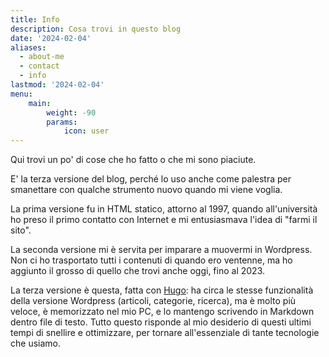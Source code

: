 ```yaml
---
title: Info
description: Cosa trovi in questo blog
date: '2024-02-04'
aliases:
  - about-me
  - contact
  - info
lastmod: '2024-02-04'
menu:
    main: 
        weight: -90
        params:
            icon: user
---
```


Qui trovi un po' di cose che ho fatto o che mi sono piaciute.

E' la terza versione del blog, perché lo uso anche come palestra per smanettare con qualche strumento nuovo quando mi viene voglia.

La prima versione fu in HTML statico, attorno al 1997, quando all'università ho preso il primo contatto con Internet e mi entusiasmava l'idea di "farmi il sito".

La seconda versione mi è servita per imparare a muovermi in Wordpress. Non ci ho trasportato tutti i contenuti di quando ero ventenne, ma ho aggiunto il grosso di quello che trovi anche oggi, fino al 2023.

La terza versione è questa, fatta con [Hugo](https://gohugo.io): ha circa le stesse funzionalità della versione Wordpress (articoli, categorie, ricerca), ma è molto più veloce, è memorizzato nel mio PC, e lo mantengo scrivendo in Markdown dentro file di testo. Tutto questo risponde al mio desiderio di questi ultimi tempi di snellire e ottimizzare, per tornare all'essenziale di tante tecnologie che usiamo.
